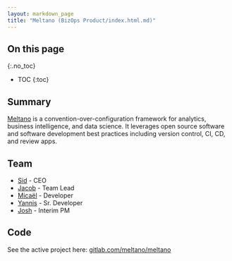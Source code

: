 ```yaml
---
layout: markdown_page
title: "Meltano (BizOps Product/index.html.md)"
---
```


## On this page
{:.no_toc}

- TOC
{:toc}

## Summary

[Meltano](https://gitlab.com/meltano/meltano/index.html.md) is a convention-over-configuration framework for analytics, business intelligence, and data science. It leverages open source software and software development best practices including version control, CI, CD, and review apps.

## Team

* [Sid](https://gitlab.com/sytses/index.html.md) - CEO
* [Jacob](https://gitlab.com/jschatz1/index.html.md) - Team Lead
* [Micaël](https://gitlab.com/mbergeron/index.html.md) - Developer
* [Yannis](https://gitlab.com/iroussos/index.html.md) - Sr. Developer
* [Josh](https://gitlab.com/joshlambert/index.html.md) - Interim PM

## Code

See the active project here: [gitlab.com/meltano/meltano](https://gitlab.com/meltano/meltano/index.html.md)
